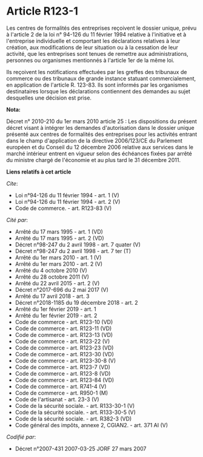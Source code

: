 # Article R123-1

Les centres de formalités des entreprises reçoivent le dossier unique, prévu à l'article 2 de la loi n° 94-126 du 11 février
1994 relative à l'initiative et à l'entreprise individuelle et comportant les déclarations relatives à leur création, aux
modifications de leur situation ou à la cessation de leur activité, que les entreprises sont tenues de remettre aux
administrations, personnes ou organismes mentionnés à l'article 1er de la même loi.

Ils reçoivent les notifications effectuées par les greffes des tribunaux de commerce ou des tribunaux de grande instance
statuant commercialement, en application de l'article R. 123-83. Ils sont informés par les organismes destinataires lorsque
les déclarations contiennent des demandes au sujet desquelles une décision est prise.

**Nota:**

Décret n° 2010-210 du 1er mars 2010 article 25 : Les dispositions du présent décret visant à intégrer les demandes
d'autorisation dans le dossier unique présenté aux centres de formalités des entreprises pour les activités entrant dans le
champ d'application de la directive 2006/123/CE du Parlement européen et du Conseil du 12 décembre 2006 relative aux services
dans le marché intérieur entrent en vigueur selon des échéances fixées par arrêté du ministre chargé de l'économie et au plus
tard le 31 décembre 2011.

**Liens relatifs à cet article**

_Cite_:

  - Loi n°94-126 du 11 février 1994 - art. 1 (V)
  - Loi n°94-126 du 11 février 1994 - art. 2 (V)
  - Code de commerce. - art. R123-83 (V)

_Cité par_:

  - Arrêté du 17 mars 1995 - art. 1 (VD)
  - Arrêté du 17 mars 1995 - art. 2 (VD)
  - Décret n°98-247 du 2 avril 1998 - art. 7 quater (V)
  - Décret n°98-247 du 2 avril 1998 - art. 7 ter (T)
  - Arrêté du 1er mars 2010 - art. 1 (V)
  - Arrêté du 1er mars 2010 - art. 2 (V)
  - Arrêté du 4 octobre 2010 (V)
  - Arrêté du 28 octobre 2011 (V)
  - Arrêté du 22 avril 2015 - art. 2 (V)
  - Décret n°2017-696 du 2 mai 2017 (V)
  - Arrêté du 17 avril 2018 - art. 3
  - Décret n°2018-1185 du 19 décembre 2018 - art. 2
  - Arrêté du 1er février 2019 - art. 1
  - Arrêté du 1er février 2019 - art. 2
  - Code de commerce - art. R123-10 (VD)
  - Code de commerce - art. R123-11 (VD)
  - Code de commerce - art. R123-13 (VD)
  - Code de commerce - art. R123-22 (V)
  - Code de commerce - art. R123-23 (VD)
  - Code de commerce - art. R123-30 (VD)
  - Code de commerce - art. R123-30-8 (V)
  - Code de commerce - art. R123-7 (VD)
  - Code de commerce - art. R123-8 (VD)
  - Code de commerce - art. R123-84 (VD)
  - Code de commerce - art. R741-4 (V)
  - Code de commerce - art. R950-1 (M)
  - Code de l'artisanat - art. 23-3 (V)
  - Code de la sécurité sociale. - art. R133-30-1 (V)
  - Code de la sécurité sociale. - art. R133-30-5 (V)
  - Code de la sécurité sociale. - art. R382-3 (VD)
  - Code général des impôts, annexe 2, CGIAN2. - art. 371 AI (V)

_Codifié par_:

  - Décret n°2007-431 2007-03-25 JORF 27 mars 2007
